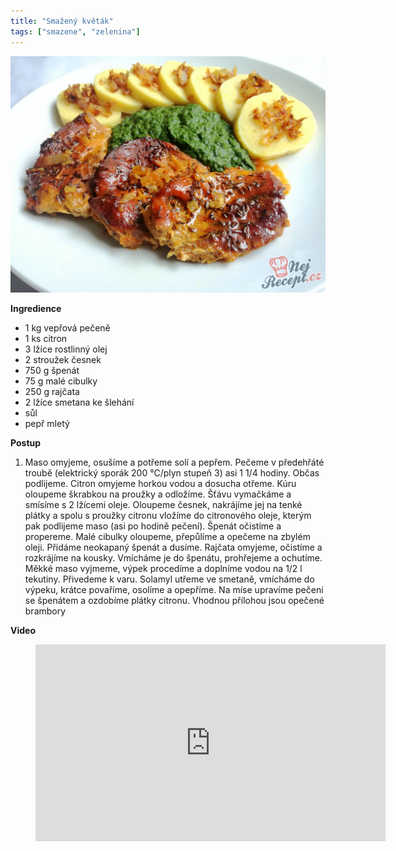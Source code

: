 ```yaml
---
title: "Smažený květák"
tags: ["smazene", "zelenina"]
---
```


![Vepřová pečeně](./images/veprovaPecene.jpg)

**Ingredience**

- 1 kg vepřová pečeně
- 1 ks citron
- 3 lžíce rostlinný olej
- 2 stroužek česnek
- 750 g špenát
- 75 g malé cibulky
- 250 g rajčata
- 2 lžíce smetana ke šlehání
- sůl
- pepř mletý

**Postup**

1. Maso omyjeme, osušíme a potřeme solí a pepřem. Pečeme v předehřáté troubě (elektrický sporák 200 °C/plyn stupeň 3) asi 1 1/4 hodiny. Občas podlijeme. Citron omyjeme horkou vodou a dosucha otřeme. Kúru oloupeme škrabkou na proužky a odložíme. Šťávu vymačkáme a smísíme s 2 lžícemi oleje. Oloupeme česnek, nakrájíme jej na tenké plátky a spolu s proužky citronu vložíme do citronového oleje, kterým pak podlijeme maso (asi po hodině pečení). Špenát očistíme a propereme. Malé cibulky oloupeme, přepůlíme a opečeme na zbylém oleji. Přidáme neokapaný špenát a dusíme. Rajčata omyjeme, očistíme a rozkrájíme na kousky. Vmícháme je do špenátu, prohřejeme a ochutíme. Měkké maso vyjmeme, výpek procedíme a doplníme vodou na 1/2 l tekutiny. Přivedeme k varu. Solamyl utřeme ve smetaně, vmícháme do výpeku, krátce povaříme, osolíme a opepříme. Na míse upravíme pečeni se špenátem a ozdobíme plátky citronu. Vhodnou přílohou jsou opečené brambory

**Video**

<figure class="video_container">
 <iframe width="560" height="315" src="https://www.youtube.com/embed/Zi3a3h5763g" frameborder="0" allow="accelerometer; autoplay; encrypted-media; gyroscope; picture-in-picture" allowfullscreen></iframe>
</figure>
